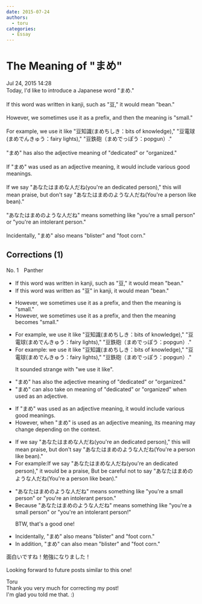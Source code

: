 ```yaml
---
date: 2015-07-24
authors:
  - toru
categories:
  - Essay
---
```


<h1 id="subject_show">The Meaning of "まめ"</h1>
<div class="date">Jul 24, 2015 14:28</div>
<div id="post"><div id="body_show_ori">
Today, I'd like to introduce a Japanese word "まめ."<br/><br/>If this word was written in kanji, such as "豆," it would mean "bean."<br/><br/>However, we sometimes use it as a prefix, and then the meaning is "small."<br/><br/>For example, we use it like "豆知識(まめちしき：bits of knowledge)," "豆電球(まめでんきゅう：fairy lights)," "豆鉄砲（まめでっぽう：popgun）."<br/><br/>"まめ" has also the adjective meaning of "dedicated" or "organized."<br/><br/>If "まめ" was used as an adjective meaning, it would include various good meanings.<br/><br/>If we say "あなたはまめな人だね(you're an dedicated person)," this will mean praise, but don't say "あなたはまめのような人だね(You're a person like bean)."<br/><br/>"あなたはまめのような人だね" means something like "you're a small person" or "you're an intolerant person."<br/><br/>Incidentally, "まめ" also means "blister" and "foot corn."
</div></div>

<!-- more -->


## Corrections (1)
<div id="block"><div class="first_name"> No. 1　<span class="just_name">Panther</span></div><div id="block2">
<ul class="correction_field">
<li class="incorrect">If this word was written in kanji, such as "豆," it would mean "bean."</li>
<li class="corrected correct">
If this word was written<span class="f_blue"> as "豆" in kanji</span>, it would mean "bean."
</li>
</ul>
<ul class="correction_field">
<li class="incorrect">However, we sometimes use it as a prefix, and then the meaning is "small."</li>
<li class="corrected correct">
However, we sometimes use it as a prefix, <span class="sline">and </span>then the meaning <span class="f_blue">becomes</span> "small."
</li>
</ul>
<ul class="correction_field">
<li class="incorrect">For example, we use it like "豆知識(まめちしき：bits of knowledge)," "豆電球(まめでんきゅう：fairy lights)," "豆鉄砲（まめでっぽう：popgun）."</li>
<li class="corrected correct">
For example<span class="f_blue">:</span> <span class="sline">we use it like</span> "豆知識(まめちしき：bits of knowledge)," "豆電球(まめでんきゅう：fairy lights)," "豆鉄砲（まめでっぽう：popgun）."
<p class="correction_comment">It sounded strange with "we use it like".</p>
</li>
</ul>
<ul class="correction_field">
<li class="incorrect">"まめ" has also the adjective meaning of "dedicated" or "organized."</li>
<li class="corrected correct">
"まめ" <span class="f_blue">can </span>also <span class="f_blue">take on</span> meaning of "dedicated" or "organized" <span class="f_blue">when used as an adjective.</span>
</li>
</ul>
<ul class="correction_field">
<li class="incorrect">If "まめ" was used as an adjective meaning, it would include various good meanings.</li>
<li class="corrected correct">
<span class="f_blue">However, when </span>"まめ" <span class="f_blue">is </span>used as an adjective <span class="sline">meaning</span>, <span class="f_blue">its meaning may change depending on the context.</span>
</li>
</ul>
<ul class="correction_field">
<li class="incorrect">If we say "あなたはまめな人だね(you're an dedicated person)," this will mean praise, but don't say "あなたはまめのような人だね(You're a person like bean)."</li>
<li class="corrected correct">
<span class="f_blue">For example:</span>If we say "あなたはまめな人だね(you're an dedicated person)," <span class="f_blue">it would be a</span> praise, <span class="f_blue">B</span>ut<span class="f_blue"> be careful not to </span>say "あなたはまめのような人だね(You're a person like bean)."
</li>
</ul>
<ul class="correction_field">
<li class="incorrect">"あなたはまめのような人だね" means something like "you're a small person" or "you're an intolerant person."</li>
<li class="corrected correct">
Because "あなたはまめのような人だね" means <span class="sline">something like</span> "you're a small person" or "you're an intolerant person!"
<p class="correction_comment">BTW, that's a good one!</p>
</li>
</ul>
<ul class="correction_field">
<li class="incorrect">Incidentally, "まめ" also means "blister" and "foot corn."</li>
<li class="corrected correct">
<span class="f_blue">In addition</span>, "まめ" <span class="f_blue">can </span>also mean "blister" and "foot corn."
</li>
</ul>
<p class="comment_small">
 面白いですね！勉強になりました！
 <br/>
 <br/>
 Looking forward to future posts similar to this one!
</p>

</div><div class="name"><span class="just_name">Toru</span><br>
Thank you very much for correcting my post!<br/>I'm glad you told me that. :)
</div>
</div>

